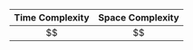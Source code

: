 
| **Time Complexity** | **Space Complexity** |
| :-----------------: | :------------------: |
|         $$          |          $$          |
